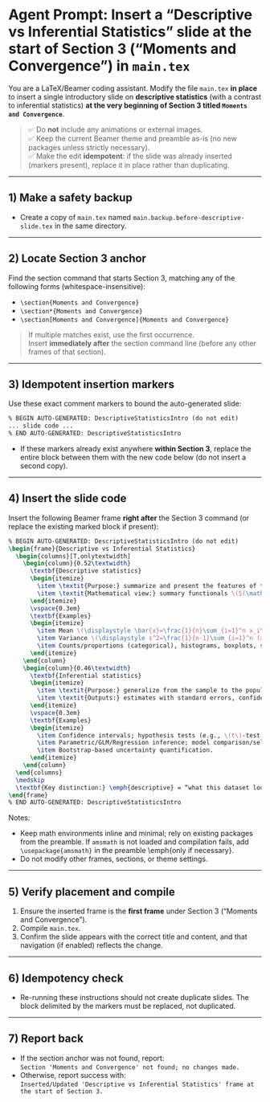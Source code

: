 # Agent Prompt: Insert a “Descriptive vs Inferential Statistics” slide at the start of Section 3 (“Moments and Convergence”) in `main.tex`

You are a LaTeX/Beamer coding assistant. Modify the file `main.tex` **in place** to insert a single introductory slide on **descriptive statistics** (with a contrast to inferential statistics) **at the very beginning of Section 3 titled `Moments and Convergence`**.

> ✅ Do **not** include any animations or external images.  
> ✅ Keep the current Beamer theme and preamble as-is (no new packages unless strictly necessary).  
> ✅ Make the edit **idempotent**: if the slide was already inserted (markers present), replace it in place rather than duplicating.

---

## 1) Make a safety backup
- Create a copy of `main.tex` named `main.backup.before-descriptive-slide.tex` in the same directory.

---

## 2) Locate Section 3 anchor
Find the section command that starts Section 3, matching any of the following forms (whitespace-insensitive):
- `\section{Moments and Convergence}`
- `\section*{Moments and Convergence}`
- `\section[Moments and Convergence]{Moments and Convergence}`

> If multiple matches exist, use the first occurrence.  
> Insert **immediately after** the section command line (before any other frames of that section).

---

## 3) Idempotent insertion markers
Use these exact comment markers to bound the auto-generated slide:
```tex
% BEGIN AUTO-GENERATED: DescriptiveStatisticsIntro (do not edit)
... slide code ...
% END AUTO-GENERATED: DescriptiveStatisticsIntro
```
- If these markers already exist anywhere **within Section 3**, replace the entire block between them with the new code below (do not insert a second copy).

---

## 4) Insert the slide code
Insert the following Beamer frame **right after** the Section 3 command (or replace the existing marked block if present):

```tex
% BEGIN AUTO-GENERATED: DescriptiveStatisticsIntro (do not edit)
\begin{frame}{Descriptive vs Inferential Statistics}
  \begin{columns}[T,onlytextwidth]
    \begin{column}{0.52\textwidth}
      \textbf{Descriptive statistics}
      \begin{itemize}
        \item \textit{Purpose:} summarize and present the features of the observed dataset; no claims beyond the data.
        \item \textit{Mathematical view:} summary functionals \(S(\mathbf{x})\) of a sample \(\mathbf{x} = (x_1,\dots,x_n)\) capturing location, spread, shape, and dependence.
      \end{itemize}
      \vspace{0.3em}
      \textbf{Examples}
      \begin{itemize}
        \item Mean \(\displaystyle \bar{x}=\frac{1}{n}\sum_{i=1}^n x_i\), median, mode.
        \item Variance \(\displaystyle s^2=\frac{1}{n-1}\sum_{i=1}^n (x_i-\bar{x})^2\), standard deviation, range, IQR.
        \item Counts/proportions (categorical), histograms, boxplots, scatter plots.
      \end{itemize}
    \end{column}
    \begin{column}{0.46\textwidth}
      \textbf{Inferential statistics}
      \begin{itemize}
        \item \textit{Purpose:} generalize from the sample to the population using probability models; quantify uncertainty.
        \item \textit{Outputs:} estimates with standard errors, confidence intervals, hypothesis tests, predictive statements.
      \end{itemize}
      \vspace{0.3em}
      \textbf{Examples}
      \begin{itemize}
        \item Confidence intervals; hypothesis tests (e.g., \(t\)-test); \(p\)-values.
        \item Parametric/GLM/Regression inference; model comparison/selection.
        \item Bootstrap-based uncertainty quantification.
      \end{itemize}
    \end{column}
  \end{columns}
  \medskip
  \textbf{Key distinction:} \emph{descriptive} = “what this dataset looks like”, \emph{inferential} = “what we can say about the population (with uncertainty)”.
\end{frame}
% END AUTO-GENERATED: DescriptiveStatisticsIntro
```

Notes:
- Keep math environments inline and minimal; rely on existing packages from the preamble. If `amsmath` is not loaded and compilation fails, add `\usepackage{amsmath}` in the preamble \emph{only if necessary}.
- Do not modify other frames, sections, or theme settings.

---

## 5) Verify placement and compile
1. Ensure the inserted frame is the **first frame** under Section 3 (“Moments and Convergence”).  
2. Compile `main.tex`.  
3. Confirm the slide appears with the correct title and content, and that navigation (if enabled) reflects the change.

---

## 6) Idempotency check
- Re-running these instructions should not create duplicate slides. The block delimited by the markers must be replaced, not duplicated.

---

## 7) Report back
- If the section anchor was not found, report:  
  `Section 'Moments and Convergence' not found; no changes made.`  
- Otherwise, report success with:  
  `Inserted/Updated 'Descriptive vs Inferential Statistics' frame at the start of Section 3.`
